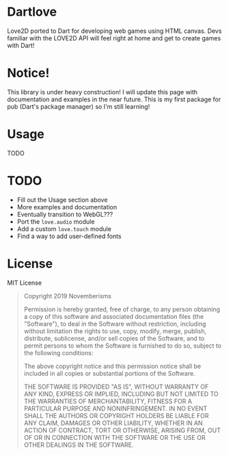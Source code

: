 # Dartlove

Love2D ported to Dart for developing web games using HTML canvas. Devs familiar with the LOVE2D API will feel right at home and get to create games with Dart!

# Notice!

This library is under heavy construction! I will update this page with documentation and examples in the near future. This is my first package for pub (Dart's package manager) so I'm still learning!

# Usage

TODO

# TODO

* Fill out the Usage section above
* More examples and documentation
* Eventually transition to WebGL???
* Port the `love.audio` module
* Add a custom `love.touch` module
* Find a way to add user-defined fonts

# License

MIT License

>Copyright 2019 Novemberisms
>
>Permission is hereby granted, free of charge, to any person obtaining a copy of this software and associated documentation files (the "Software"), to deal in the Software without restriction, including without limitation the rights to use, copy, modify, merge, publish, distribute, sublicense, and/or sell copies of the Software, and to permit persons to whom the Software is furnished to do so, subject to the following conditions:
>
>The above copyright notice and this permission notice shall be included in all copies or substantial portions of the Software.
>
>THE SOFTWARE IS PROVIDED "AS IS", WITHOUT WARRANTY OF ANY KIND, EXPRESS OR IMPLIED, INCLUDING BUT NOT LIMITED TO THE WARRANTIES OF MERCHANTABILITY, FITNESS FOR A PARTICULAR PURPOSE AND NONINFRINGEMENT. IN NO EVENT SHALL THE AUTHORS OR COPYRIGHT HOLDERS BE LIABLE FOR ANY CLAIM, DAMAGES OR OTHER LIABILITY, WHETHER IN AN ACTION OF CONTRACT, TORT OR OTHERWISE, ARISING FROM, OUT OF OR IN CONNECTION WITH THE SOFTWARE OR THE USE OR OTHER DEALINGS IN THE SOFTWARE.